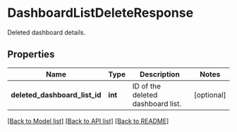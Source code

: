 # DashboardListDeleteResponse

Deleted dashboard details.

## Properties

| Name                          | Type    | Description                       | Notes      |
| ----------------------------- | ------- | --------------------------------- | ---------- |
| **deleted_dashboard_list_id** | **int** | ID of the deleted dashboard list. | [optional] |

[[Back to Model list]](README.md#documentation-for-models) [[Back to API list]](README.md#documentation-for-api-endpoints) [[Back to README]](README.md)
